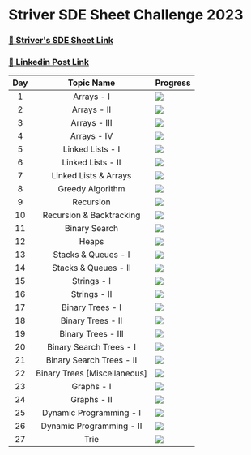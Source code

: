 # Striver SDE Sheet Challenge 2023

### [🔗 Striver's SDE Sheet Link](https://takeuforward.org/interviews/strivers-sde-sheet-top-coding-interview-problems/)    
### [🔗 Linkedin Post Link](https://www.linkedin.com/posts/tusharkhanna575_striverssheetchallenge-datastructures-algorithms-activity-7071547418642685952-Wl7O?utm_source=share&utm_medium=member_desktop)

|Day|Topic Name|Progress|
|:---:|:---:|---|
|1|Arrays - I|![](https://geps.dev/progress/67)|
|2|Arrays - II|![](https://geps.dev/progress/0)|
|3|Arrays - III|![](https://geps.dev/progress/0)|
|4|Arrays - IV|![](https://geps.dev/progress/16)|
|5|Linked Lists - I|![](https://geps.dev/progress/0)|
|6|Linked Lists - II|![](https://geps.dev/progress/0)|
|7|Linked Lists & Arrays|![](https://geps.dev/progress/0)|
|8|Greedy Algorithm|![](https://geps.dev/progress/0)|
|9|Recursion|![](https://geps.dev/progress/0)|
|10|Recursion & Backtracking|![](https://geps.dev/progress/0)|
|11|Binary Search|![](https://geps.dev/progress/0)|
|12|Heaps|![](https://geps.dev/progress/0)|
|13|Stacks & Queues - I|![](https://geps.dev/progress/14)|
|14|Stacks & Queues - II|![](https://geps.dev/progress/0)|
|15|Strings - I|![](https://geps.dev/progress/0)|
|16|Strings - II|![](https://geps.dev/progress/0)|
|17|Binary Trees - I|![](https://geps.dev/progress/8)|
|18|Binary Trees - II|![](https://geps.dev/progress/0)|
|19|Binary Trees - III|![](https://geps.dev/progress/0)|
|20|Binary Search Trees - I|![](https://geps.dev/progress/0)|
|21|Binary Search Trees - II|![](https://geps.dev/progress/0)|
|22|Binary Trees [Miscellaneous]|![](https://geps.dev/progress/0)|
|23|Graphs - I|![](https://geps.dev/progress/0)|
|24|Graphs - II|![](https://geps.dev/progress/0)|
|25|Dynamic Programming - I|![](https://geps.dev/progress/0)|
|26|Dynamic Programming - II|![](https://geps.dev/progress/0)|
|27|Trie|![](https://geps.dev/progress/0)|
